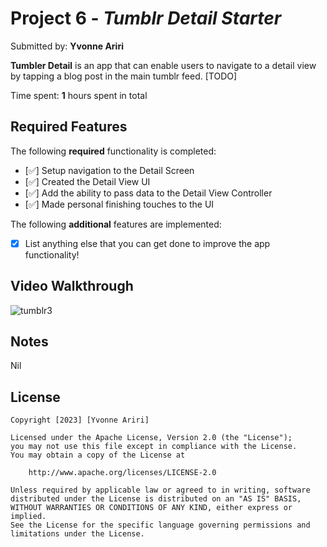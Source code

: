 # Project 6 - *Tumblr Detail Starter*

Submitted by: **Yvonne Ariri**

**Tumbler Detail** is an app that can enable users to navigate to a detail view by tapping a blog post in the main tumblr feed. [TODO] 

Time spent: **1** hours spent in total

## Required Features

The following **required** functionality is completed:

- [✅] Setup navigation to the Detail Screen
- [✅] Created the Detail View UI
- [✅] Add the ability to pass data to the Detail View Controller
- [✅] Made personal finishing touches to the UI


The following **additional** features are implemented:

- [x] List anything else that you can get done to improve the app functionality!

## Video Walkthrough

![tumblr3](https://github.com/YvonneAriri/Capstone_YvonneAriri/assets/102451432/3966cde7-edd7-4612-a542-dfa65028d5dc)
## Notes

Nil

## License

    Copyright [2023] [Yvonne Ariri]

    Licensed under the Apache License, Version 2.0 (the "License");
    you may not use this file except in compliance with the License.
    You may obtain a copy of the License at

        http://www.apache.org/licenses/LICENSE-2.0

    Unless required by applicable law or agreed to in writing, software
    distributed under the License is distributed on an "AS IS" BASIS,
    WITHOUT WARRANTIES OR CONDITIONS OF ANY KIND, either express or implied.
    See the License for the specific language governing permissions and
    limitations under the License.
